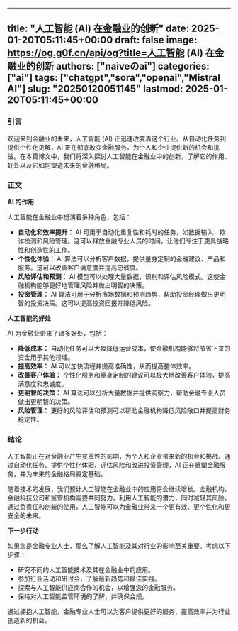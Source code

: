 
---
title: "人工智能 (AI) 在金融业的创新"
date: 2025-01-20T05:11:45+00:00
draft: false
image: https://og.g0f.cn/api/og?title=人工智能 (AI) 在金融业的创新
authors: ["naiveのai"]
categories: ["ai"]
tags: ["chatgpt","sora","openai","Mistral AI"]
slug: "20250120051145"
lastmod: 2025-01-20T05:11:45+00:00
---
### 引言

欢迎来到金融业的未来，人工智能 (AI) 正迅速改变着这个行业。从自动化任务到提供个性化见解，AI 正在彻底改变金融服务，为个人和企业提供新的机会和挑战。在本篇博文中，我们将深入探讨人工智能在金融业中的创新，了解它的作用、好处以及它如何塑造未来的金融格局。

### 正文

**AI 的作用**

人工智能在金融业中扮演着多种角色，包括：

* **自动化和效率提升：** AI 可用于自动化重复性和耗时的任务，如数据输入、欺诈检测和风险管理。这可以释放金融专业人员的时间，让他们专注于更具战略性和创造性的工作。
* **个性化体验：** AI 算法可以分析客户数据，提供量身定制的金融建议、产品和服务。这可以改善客户满意度并提高忠诚度。
* **风险评估和预测：** AI 模型可以处理大量数据，识别和评估风险模式。这使金融机构能够更好地管理风险并做出明智的决策。
* **投资管理：** AI 算法可用于分析市场数据和预测趋势，帮助投资经理做出更明智的投资决策。这可以提高投资回报并降低风险。

**人工智能的好处**

AI 为金融业带来了诸多好处，包括：

* **降低成本：** 自动化任务可以大幅降低运营成本，使金融机构能够将节省下来的资金用于其他领域。
* **提高效率：** AI 可以加快流程并提高准确性，从而提高整体效率。
* **改善客户体验：** 个性化服务和量身定制的建议可以极大地改善客户体验，提高满意度和忠诚度。
* **更明智的决策：** AI 算法可以分析大量数据并提供洞察力，帮助金融专业人员做出更明智的决策。
* **风险管理：** 更好的风险评估和预测可以帮助金融机构降低风险敞口并提高财务稳定性。

### 结论

人工智能正在对金融业产生变革性的影响，为个人和企业带来新的机会和挑战。通过自动化任务、提供个性化体验、评估风险和改进投资管理，AI 正在重塑金融服务，并为未来的金融格局奠定基础。

随着技术的发展，我们预计人工智能在金融业中的应用将会继续增长。金融机构、金融科技公司和监管机构需要共同努力，利用人工智能的潜力，同时减轻其风险。通过负责任和创新的使用，人工智能可以为金融业带来一个更有效、更个性化和更安全的未来。

**下一步行动**

如果您是金融专业人士，那么了解人工智能及其对行业的影响至关重要。考虑以下步骤：

* 研究不同的人工智能技术及其在金融业中的应用。
* 参加行业活动和研讨会，了解最新趋势和最佳实践。
* 探索与人工智能供应商合作的机会，以增强您的金融服务。
* 保持对人工智能监管环境的了解，并确保合规。

通过拥抱人工智能，金融专业人士可以为客户提供更好的服务，提高效率并为行业创造新的机会。